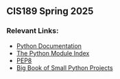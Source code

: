 
## CIS189 Spring 2025

### Relevant Links:

- [Python Documentation](https://docs.python.org/3/)
- [The Python Module Index](https://docs.python.org/3/py-modindex.html)
- [PEP8](https://peps.python.org/pep-0008/)
- [Big Book of Small Python Projects](https://inventwithpython.com/bigbookpython/)

